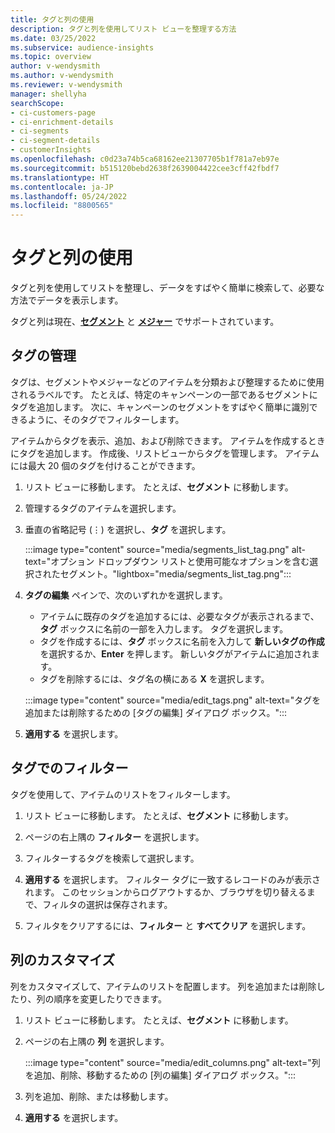 ```yaml
---
title: タグと列の使用
description: タグと列を使用してリスト ビューを整理する方法
ms.date: 03/25/2022
ms.subservice: audience-insights
ms.topic: overview
author: v-wendysmith
ms.author: v-wendysmith
ms.reviewer: v-wendysmith
manager: shellyha
searchScope:
- ci-customers-page
- ci-enrichment-details
- ci-segments
- ci-segment-details
- customerInsights
ms.openlocfilehash: c0d23a74b5ca68162ee21307705b1f781a7eb97e
ms.sourcegitcommit: b515120bebd2638f2639004422cee3cff42fbdf7
ms.translationtype: HT
ms.contentlocale: ja-JP
ms.lasthandoff: 05/24/2022
ms.locfileid: "8800565"
---
```

# <a name="work-with-tags-and-columns"></a>タグと列の使用

タグと列を使用してリストを整理し、データをすばやく簡単に検索して、必要な方法でデータを表示します。

タグと列は現在、**[セグメント](segments.md)** と **[メジャー](measures.md)** でサポートされています。

## <a name="manage-tags"></a>タグの管理

タグは、セグメントやメジャーなどのアイテムを分類および整理するために使用されるラベルです。 たとえば、特定のキャンペーンの一部であるセグメントにタグを追加します。 次に、キャンペーンのセグメントをすばやく簡単に識別できるように、そのタグでフィルターします。

アイテムからタグを表示、追加、および削除できます。 アイテムを作成するときにタグを追加します。 作成後、リストビューからタグを管理します。 アイテムには最大 20 個のタグを付けることができます。

1. リスト ビューに移動します。 たとえば、**セグメント** に移動します。

1. 管理するタグのアイテムを選択します。

1. 垂直の省略記号 (&vellip;) を選択し、**タグ** を選択します。

   :::image type="content" source="media/segments_list_tag.png" alt-text="オプション ドロップダウン リストと使用可能なオプションを含む選択されたセグメント。"lightbox="media/segments_list_tag.png":::

1. **タグの編集** ペインで、次のいずれかを選択します。

   - アイテムに既存のタグを追加するには、必要なタグが表示されるまで、**タグ** ボックスに名前の一部を入力します。 タグを選択します。
   - タグを作成するには、**タグ** ボックスに名前を入力して **新しいタグの作成** を選択するか、**Enter** を押します。 新しいタグがアイテムに追加されます。
   - タグを削除するには、タグ名の横にある **X** を選択します。

   :::image type="content" source="media/edit_tags.png" alt-text="タグを追加または削除するための [タグの編集] ダイアログ ボックス。":::

1. **適用する** を選択します。

## <a name="filter-on-tags"></a>タグでのフィルター

タグを使用して、アイテムのリストをフィルターします。

1. リスト ビューに移動します。 たとえば、**セグメント** に移動します。

1. ページの右上隅の **フィルター** を選択します。

1. フィルターするタグを検索して選択します。

1. **適用する** を選択します。 フィルター タグに一致するレコードのみが表示されます。 このセッションからログアウトするか、ブラウザを切り替えるまで、フィルタの選択は保存されます。

1. フィルタをクリアするには、**フィルター** と **すべてクリア** を選択します。

## <a name="customize-columns"></a>列のカスタマイズ

列をカスタマイズして、アイテムのリストを配置します。 列を追加または削除したり、列の順序を変更したりできます。

1. リスト ビューに移動します。 たとえば、**セグメント** に移動します。

1. ページの右上隅の **列** を選択します。

   :::image type="content" source="media/edit_columns.png" alt-text="列を追加、削除、移動するための [列の編集] ダイアログ ボックス。":::

1. 列を追加、削除、または移動します。

1. **適用する** を選択します。
